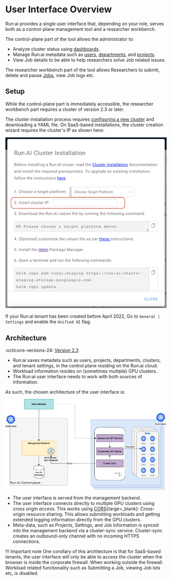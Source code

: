 # User Interface Overview

Run:ai provides a single user interface that, depending on your role, serves both as a control-plane management tool and a researcher workbench. 


The control-plane part of the tool allows the administrator to:

* Analyze cluster status using [dashboards](dashboard-analysis.md).
* Manage Run:ai metadata such as [users](admin-ui-users.md), [departments](department-setup.md), and [projects](project-setup.md). 
* View Job details to be able to help researchers solve Job related issues.

The researcher workbench part of the tool allows Researchers to submit, delete and pause [Jobs](jobs.md), view Job logs etc.

## Setup

While the control-plane part is immediately accessible, the researcher workbench part requires a cluster of version 2.3 or later. 

The cluster installation process requires [configuring a new cluster](../runai-setup/cluster-setup/cluster-install.md) and downloading a YAML file. 
On SaaS-based installations, the cluster creation wizard requires the cluster's IP as shown here:

![cluster-wizard.png](img/cluster-wizard.png)

If your Run:ai tenant has been created before April 2022, Go to `General | Settings` and enable the `Unified UI` flag. 

## Architecture

:octicons-versions-24: [Version 2.3](../../home/whats-new-2022.md#march-2022-runai-version-23)

* Run:ai saves metadata such as users, projects, departments, clusters, and tenant settings, in the control plane residing on the Run:ai cloud.
* Workload information resides on (sometimes multiple) GPU clusters. 
* The Run:ai user interface needs to work with both sources of information. 

As such, the chosen architecture of the user interface is:

![ui-architecture.png](img/ui-architecture.png)

* The user interface is served from the management backend.
* The user interface connects directly to multiple GPU clusters using _cross origin access_. This works using [CORS](https://developer.mozilla.org/en-US/docs/Web/HTTP/CORS){targe=_blank}: Cross-origin resource sharing. This allows submitting workloads and getting extended logging information directly from the GPU clusters. 
* Meta-data, such as Projects, Settings, and Job information is synced into the management backend via a cluster-sync service. Cluster-sync creates an outbound-only channel with no incoming HTTPS connections.  

!!! Important note
    One corollary of this architecture is that for SaaS-based tenants, the user interface will only be able to access the cluster when the browser is inside the corporate firewall. When working outside the firewall. Workload related functionality such as Submitting a Job, viewing Job lots etc, is disabled. 

